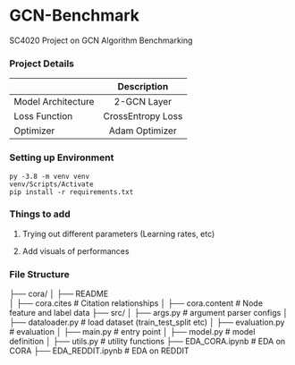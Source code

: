 # GCN-Benchmark
SC4020 Project on GCN Algorithm Benchmarking 

### Project Details 

|                    | Description        |
| -------------------|:------------------:|
| Model Architecture | 2-GCN Layer        | 
| Loss Function      | CrossEntropy Loss  |  
| Optimizer          | Adam Optimizer     | 


### Setting up Environment 
```
py -3.8 -m venv venv
venv/Scripts/Activate 
pip install -r requirements.txt 
```

### Things to add 
1. Trying out different parameters  (Learning rates, etc)

2. Add visuals of performances 


### File Structure 

├── cora/
│   ├── README                
│   ├── cora.cites             # Citation relationships 
│   ├── cora.content           # Node feature and label data 
├── src/
│   ├── args.py                # argument parser configs
│   ├── dataloader.py          # load dataset (train_test_split etc)
│   ├── evaluation.py          # evaluation 
│   ├── main.py                # entry point 
│   ├── model.py               # model definition 
│   ├── utils.py               # utility functions 
├── EDA_CORA.ipynb             # EDA on CORA
├── EDA_REDDIT.ipynb           # EDA on REDDIT 